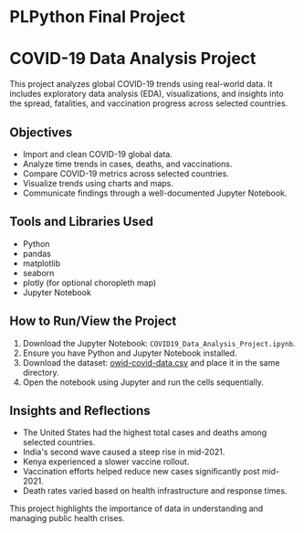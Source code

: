 # PLPython Final Project

# COVID-19 Data Analysis Project

This project analyzes global COVID-19 trends using real-world data. It includes exploratory data analysis (EDA), visualizations, and insights into the spread, fatalities, and vaccination progress across selected countries.

## Objectives

- Import and clean COVID-19 global data.
- Analyze time trends in cases, deaths, and vaccinations.
- Compare COVID-19 metrics across selected countries.
- Visualize trends using charts and maps.
- Communicate findings through a well-documented Jupyter Notebook.

## Tools and Libraries Used

- Python
- pandas
- matplotlib
- seaborn
- plotly (for optional choropleth map)
- Jupyter Notebook

## How to Run/View the Project

1. Download the Jupyter Notebook: `COVID19_Data_Analysis_Project.ipynb`.
2. Ensure you have Python and Jupyter Notebook installed.
3. Download the dataset: [owid-covid-data.csv](https://covid.ourworldindata.org/data/owid-covid-data.csv) and place it in the same directory.
4. Open the notebook using Jupyter and run the cells sequentially.

## Insights and Reflections

- The United States had the highest total cases and deaths among selected countries.
- India's second wave caused a steep rise in mid-2021.
- Kenya experienced a slower vaccine rollout.
- Vaccination efforts helped reduce new cases significantly post mid-2021.
- Death rates varied based on health infrastructure and response times.

This project highlights the importance of data in understanding and managing public health crises.

